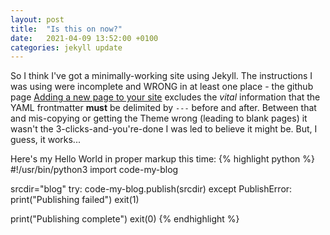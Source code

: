```yaml
---
layout: post
title:  "Is this on now?"
date:   2021-04-09 13:52:00 +0100
categories: jekyll update
---
```

So I think I've got a minimally-working site using Jekyll. The instructions
I was using were incomplete and WRONG in at least one place - the github page [Adding a new page to your site](https://docs.github.com/en/pages/setting-up-a-github-pages-site-with-jekyll/adding-content-to-your-github-pages-site-using-jekyll#adding-a-new-page-to-your-site) excludes the _vital_ information that the YAML frontmatter **must** be delimited by `---` before and after. Between that and 
mis-copying or getting the Theme wrong (leading to blank pages) it wasn't the 3-clicks-and-you're-done I was led to believe it might be. But, I guess, it works...

Here's my Hello World in proper markup this time:
{% highlight python %}
#!/usr/bin/python3
import code-my-blog

srcdir="blog"
try:
    code-my-blog.publish(srcdir)
except PublishError:
    print("Publishing failed")
    exit(1)

print("Publishing complete")
exit(0)
{% endhighlight %}
